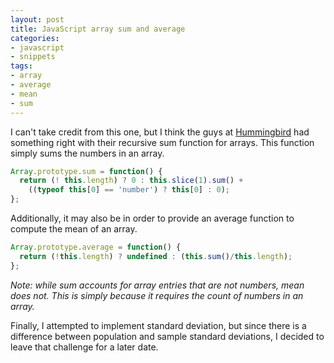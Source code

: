 ```yaml
---
layout: post
title: JavaScript array sum and average
categories:
- javascript
- snippets
tags:
- array
- average
- mean
- sum
---
```

I can't take credit from this one, but I think the guys at [Hummingbird](http://hummingbirdstats.com/ "Hummingbird") had something right with their recursive sum function for arrays.  This function simply sums the numbers in an array.

```js
Array.prototype.sum = function() {
  return (! this.length) ? 0 : this.slice(1).sum() +
    ((typeof this[0] == 'number') ? this[0] : 0);
};
```

<!--more-->

Additionally, it may also be in order to provide an average function to compute the mean of an array.

```js
Array.prototype.average = function() {
  return (!this.length) ? undefined : (this.sum()/this.length);
};
```

*Note: while sum accounts for array entries that are not numbers, mean does not.  This is simply because it requires the count of numbers in an array.*

Finally, I attempted to implement standard deviation, but since there is a difference between population and sample standard deviations, I decided to leave that challenge for a later date.
